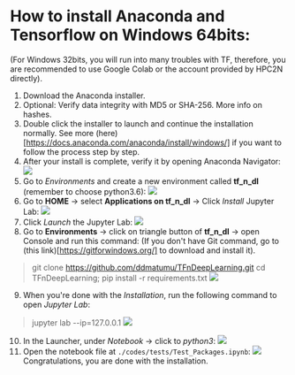 # How to install Anaconda and Tensorflow on Windows 64bits:
(For Windows 32bits, you will run into many troubles with TF, therefore, you are recommended to use Google Colab or 
the account provided by HPC2N directly).
1. Download the Anaconda installer.
2. Optional: Verify data integrity with MD5 or SHA-256. More info on hashes.
3. Double click the installer to launch and continue the installation normally. See more 
(here)[https://docs.anaconda.com/anaconda/install/windows/] if you want to follow the process step by step.
4. After your install is complete, verify it by opening Anaconda Navigator:
![](../data/images/install_windows/anaconda2.png)
5. Go to *Environments* and create a new environment called **tf_n_dl** (remember to choose python3.6):
![](../data/images/install_windows/anaconda3.png)
6. Go to **HOME** -> select **Applications on tf_n_dl** -> Click *Install* Jupyter Lab:
![](../data/images/install_windows/anaconda4.png)
7. Click *Launch* the Jupyter Lab:
![](../data/images/install_windows/anaconda6.png)
8. Go to **Environments** -> click on triangle button of **tf_n_dl** -> open Console and run this command:
(If you don't have Git command, go to (this link)[https://gitforwindows.org/] to download and install it).
> git clone https://github.com/ddmatumu/TFnDeepLearning.git
> cd TFnDeepLearning; pip install -r requirements.txt
![](../data/images/install_windows/anaconda7.png)
9. When you're done with the *Installation*, run the following command to open *Jupyter Lab*:
> jupyter lab --ip=127.0.0.1
![](../data/images/install_windows/anaconda9.png)
10. In the Launcher, under *Notebook* -> click to *python3*:
![](../data/images/install_windows/anaconda10.png)
11. Open the notebook file at `./codes/tests/Test_Packages.ipynb`:
![](../data/images/install_windows/anaconda11.png)
Congratulations, you are done with the installation.